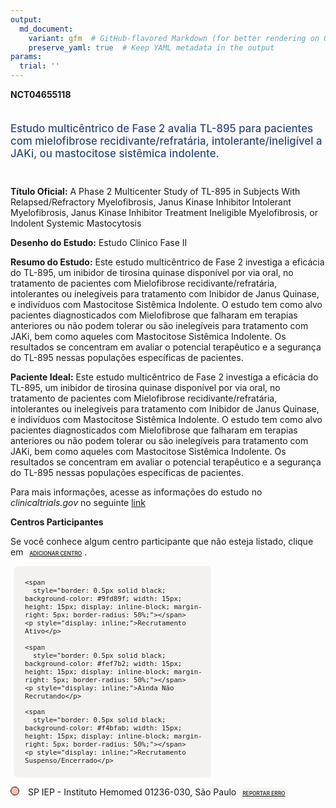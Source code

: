 ```yaml
---
output: 
  md_document:
    variant: gfm  # GitHub-flavored Markdown (for better rendering on GitHub)
    preserve_yaml: true  # Keep YAML metadata in the output
params:
  trial: ''
---
```


**NCT04655118**

<div style="padding: 5px 5px 5px 0px; font-size: 1.20em; font-weight: 500; color: #2E4A7F; text-align: left; margin-bottom: 20px">

Estudo multicêntrico de Fase 2 avalia TL-895 para pacientes com
mielofibrose recidivante/refratária, intolerante/ineligível a JAKi, ou
mastocitose sistêmica indolente.

</div>

**Título Oficial:** A Phase 2 Multicenter Study of TL-895 in Subjects
With Relapsed/Refractory Myelofibrosis, Janus Kinase Inhibitor
Intolerant Myelofibrosis, Janus Kinase Inhibitor Treatment Ineligible
Myelofibrosis, or Indolent Systemic Mastocytosis

**Desenho do Estudo:** Estudo Clinico Fase II

**Resumo do Estudo:** Este estudo multicêntrico de Fase 2 investiga a
eficácia do TL-895, um inibidor de tirosina quinase disponível por via
oral, no tratamento de pacientes com Mielofibrose
recidivante/refratária, intolerantes ou inelegíveis para tratamento com
Inibidor de Janus Quinase, e indivíduos com Mastocitose Sistêmica
Indolente. O estudo tem como alvo pacientes diagnosticados com
Mielofibrose que falharam em terapias anteriores ou não podem tolerar ou
são inelegíveis para tratamento com JAKi, bem como aqueles com
Mastocitose Sistêmica Indolente. Os resultados se concentram em avaliar
o potencial terapêutico e a segurança do TL-895 nessas populações
específicas de pacientes.

**Paciente Ideal:** Este estudo multicêntrico de Fase 2 investiga a
eficácia do TL-895, um inibidor de tirosina quinase disponível por via
oral, no tratamento de pacientes com Mielofibrose
recidivante/refratária, intolerantes ou inelegíveis para tratamento com
Inibidor de Janus Quinase, e indivíduos com Mastocitose Sistêmica
Indolente. O estudo tem como alvo pacientes diagnosticados com
Mielofibrose que falharam em terapias anteriores ou não podem tolerar ou
são inelegíveis para tratamento com JAKi, bem como aqueles com
Mastocitose Sistêmica Indolente. Os resultados se concentram em avaliar
o potencial terapêutico e a segurança do TL-895 nessas populações
específicas de pacientes.

Para mais informações, acesse as informações do estudo no
*clinicaltrials.gov* no seguinte
[link](https://clinicaltrials.gov/ct2/show/NCT04655118)

**Centros Participantes**

Se você conhece algum centro participante que não esteja listado, clique
em
<span style="color: #2E4A7F; margin-left: 2px; padding: 4px; background-color: #f3f2f1; border-radius: 8px; font-weight: 500; font-size: 0.6em"><a
href="https://flazar.shinyapps.io/formsapp?study_nct_id=NCT04655118&amp;location_id=N%2FA&amp;location_full_name=N%2FA&amp;form_type=Adicionar%20Centro"
target="_blank">ADICIONAR CENTRO</a></span>.

<div style="margin-bottom: 8px; margin-left: 5px; padding: 8px; max-width: 300px; background-color: #f3f2f1; border-radius: 8px; font-size: 0.9em">

<div style="margin-left: 10px;">

    <span 
      style="border: 0.5px solid black; background-color: #9fd89f; width: 15px; height: 15px; display: inline-block; margin-right: 5px; border-radius: 50%;"></span>
    <p style="display: inline;">Recrutamento Ativo</p>

</div>

<div style="margin-left: 10px;">

    <span 
      style="border: 0.5px solid black; background-color: #fef7b2; width: 15px; height: 15px; display: inline-block; margin-right: 5px; border-radius: 50%;"></span>
    <p style="display: inline;">Ainda Não Recrutando</p>

</div>

<div style="margin-left: 10px;">

    <span 
      style="border: 0.5px solid black; background-color: #f4bfab; width: 15px; height: 15px; display: inline-block; margin-right: 5px; border-radius: 50%;"></span>
    <p style="display: inline;">Recrutamento Suspenso/Encerrado</p>

</div>

</div>

<span style="line-height: 1.0;"><span style="border: 0.5px solid black; display: inline-block; width: 12px; height: 12px; border-radius: 50%; margin-right: 10px; padding-bottom: 0px; background-color: #f4bfab;"></span>
SP IEP - Instituto Hemomed 01236-030, São Paulo
<span style="color: #2E4A7F; margin-left: 2px; padding: 4px; background-color: #f3f2f1; border-radius: 8px; font-weight: 500; font-size: 0.6em"><a
href="https://flazar.shinyapps.io/formsapp?study_nct_id=NCT04655118&amp;location_id=INSTITUTODEESTUDOSEPESQUISASSAOLUCASIEPSAOLUCASSAOPAULO76805BRAZIL&amp;location_full_name=IEP%20-%20Instituto%20Hemomed%2C%2001236-030%2C%20S%C3%A3o%20Paulo&amp;form_type=Reportar%20Erro"
target="_blank">REPORTAR ERRO</a></span></span>
